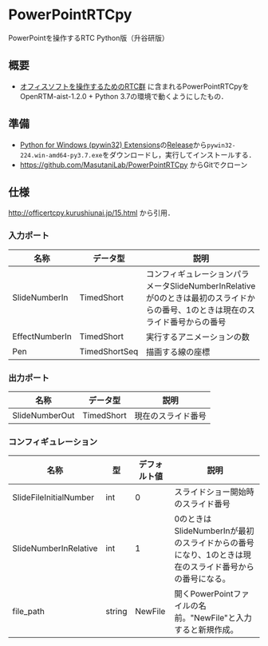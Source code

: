 # PowerPointRTCpy
PowerPointを操作するRTC Python版（升谷研版）

## 概要
- [オフィスソフトを操作するためのRTC群](https://www.openrtm.org/openrtm/ja/project/contest2014_6) に含まれるPowerPointRTCpyをOpenRTM-aist-1.2.0 + Python 3.7の環境で動くようにしたもの．

## 準備
- [Python for Windows (pywin32) Extensions](https://github.com/mhammond/pywin32)の[Release](https://github.com/mhammond/pywin32/releases)から`pywin32-224.win-amd64-py3.7.exe`をダウンロードし，実行してインストールする．
- https://github.com/MasutaniLab/PowerPointRTCpy からGitでクローン

## 仕様
http://officertcpy.kurushiunai.jp/15.html から引用．

### 入力ポート
|名称|データ型|説明|
|---|---|---|
|SlideNumberIn|TimedShort|コンフィギュレーションパラメータSlideNumberInRelativeが0のときは最初のスライドからの番号、1のときは現在のスライド番号からの番号|
|EffectNumberIn|TimedShort|実行するアニメーションの数|
|Pen|TimedShortSeq|描画する線の座標|

### 出力ポート
|名称|データ型|説明|
|---|---|---|
|SlideNumberOut|TimedShort|現在のスライド番号|

### コンフィギュレーション
|名称|型|デフォルト値|説明|
|---|---|---|---|
|SlideFileInitialNumber|int|0|スライドショー開始時のスライド番号|
|SlideNumberInRelative|int|1|0のときはSlideNumberInが最初のスライドからの番号になり、1のときは現在のスライド番号からの番号になる。|
|file_path|string|NewFile|開くPowerPointファイルの名前。"NewFile"と入力すると新規作成。|
